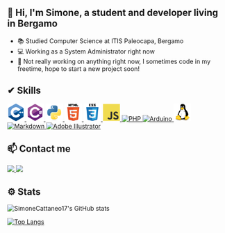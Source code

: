 ## 📌 Hi, I'm Simone, a student and developer living in Bergamo

- 📚 Studied Computer Science at ITIS Paleocapa, Bergamo
- 💻 Working as a System Administrator right now
- 🚧 Not really working on anything right now, I sometimes code in my freetime, hope to start a new project soon!
<!-- - 📫 Contact me at <a href="mailto:cattaneo.simone1708@gmail.com">cattaneo.simone1708@gmail.com</a> -->


## ✔ Skills

<a href="http://www.cplusplus.org/" target="_blank" rel="noreferrer"> 
  <img src="https://raw.githubusercontent.com/devicons/devicon/master/icons/cplusplus/cplusplus-original.svg" alt="C++" width="40" height="40"/>
</a>
<a href="https://learn.microsoft.com/en-us/dotnet/csharp/" target="_blank" rel="noreferrer"> 
  <img src="https://raw.githubusercontent.com/devicons/devicon/master/icons/csharp/csharp-original.svg" alt="C#" width="40" height="40"/> 
</a>
<a href="https://www.python.org" target="_blank" rel="noreferrer"> 
  <img src="https://raw.githubusercontent.com/devicons/devicon/master/icons/python/python-original.svg" alt="python" width="40" height="40"/>
</a>
<a href="https://developer.mozilla.org/en-US/docs/Web/HTML" rel="noreferrer">
  <img src="https://raw.githubusercontent.com/devicons/devicon/master/icons/html5/html5-original-wordmark.svg" alt="HTML" width="40" height="40"/>
</a>
<a href="https://developer.mozilla.org/en-US/docs/Web/CSS" rel="noreferrer">
  <img src="https://raw.githubusercontent.com/devicons/devicon/master/icons/css3/css3-original-wordmark.svg" alt="CSS" width="40" height="40"/>
</a>
<a href="https://developer.mozilla.org/en-US/docs/Web/JavaScript" target="_blank" rel="noreferrer">
  <img src="https://raw.githubusercontent.com/devicons/devicon/master/icons/javascript/javascript-original.svg" alt="JavaScript" width="40" height="40"/>
</a>
<a href="https://developer.mozilla.org/en-US/docs/Web/JavaScript" target="_blank" rel="noreferrer">
  <img src="https://cdn.jsdelivr.net/gh/devicons/devicon/icons/php/php-original.svg" alt="PHP" width="40" height="40"/>
</a>
<a href="https://www.linux.org/" target="_blank" rel="noreferrer"> 
  <img src="https://cdn.jsdelivr.net/gh/devicons/devicon/icons/arduino/arduino-original-wordmark.svg" alt="Arduino" width="40" height="40"/>
</a>
<a href="https://www.linux.org/" target="_blank" rel="noreferrer"> 
  <img src="https://raw.githubusercontent.com/devicons/devicon/master/icons/linux/linux-original.svg" alt="Linux" width="40" height="40"/>
</a>

<a href="https://docs.github.com/en/get-started/writing-on-github/getting-started-with-writing-and-formatting-on-github/basic-writing-and-formatting-syntax/" target="_blank" rel="noreferrer"> 
  <img src="https://cdn.jsdelivr.net/gh/devicons/devicon/icons/markdown/markdown-original.svg" alt="Markdown" width="40" height="40"/>
</a>
<a href="https://www.adobe.com/products/illustrator.html" rel="noreferrer">
  <img src="https://cdn.jsdelivr.net/gh/devicons/devicon/icons/illustrator/illustrator-line.svg" alt="Adobe Illustrator" width="40" height="40"/>
</a>



## 📫 Contact me

<a href="mailto:cattaneo.simone1708@gmail.com">
  <img src="https://upload.wikimedia.org/wikipedia/commons/thumb/7/7e/Gmail_icon_%282020%29.svg/800px-Gmail_icon_%282020%29.svg.png" width="35">
</a>
<a href="https://t.me/Simonevoip">
  <img src="https://upload.wikimedia.org/wikipedia/commons/thumb/8/82/Telegram_logo.svg/2048px-Telegram_logo.svg.png" height="40">
</a>


## ⚙ Stats

![SimoneCattaneo17's GitHub stats](https://github-readme-stats.vercel.app/api?username=SimoneCattaneo17&show_icons=false&theme=dark)

[![Top Langs](https://github-readme-stats.vercel.app/api/top-langs/?username=SimoneCattaneo17&layout=compact)](https://github.com/SimoneCattaneo17/github-readme-stats)




<!--
**SimoneCattaneo17/SimoneCattaneo17** is a ✨ _special_ ✨ repository because its `README.md` (this file) appears on your GitHub profile.

Here are some ideas to get you started:

- 🔭 I’m currently working on ...
- 🌱 I’m currently learning ...
- 👯 I’m looking to collaborate on ...
- 🤔 I’m looking for help with ...
- 💬 Ask me about ...
- 📫 How to reach me: ...
- 😄 Pronouns: ...
- ⚡ Fun fact: ...
-->

